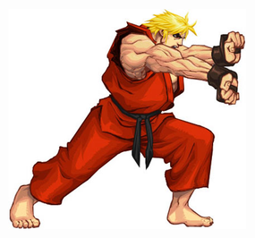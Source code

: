 ![Ken](https://raw.githubusercontent.com/tseidler/ODN_extensie_chrome_fighter/master/images/ken.jpg)
